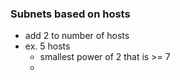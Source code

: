 ### Subnets based on hosts
- add 2 to number of hosts
- ex. 5 hosts
	- smallest power of 2 that is >= 7
	- 